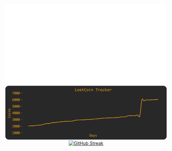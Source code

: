 <div align="center">
	<a href="https://github.com/adeshpande03/adeshpande03/blame/main/header.svg">
		<img src="header.svg" width="800"  alt="Click to see the source">
	</a>
</div>
<div align="center">
	<a href="https://github.com/adeshpande03/LeetCode-Points-Graph">
		<img src="https://github.com/adeshpande03/LeetCode-Points-Graph/blob/main/points_graph_rounded_corners.png" width="800" alt="LeetCode points graph for @impgriffin (me!)">
	</a>
</div>
<div align="center">
	<a 
	href="https://github.com/adeshpande03/github-readme-streak-stats">
	<img src="https://github-readme-streak-stats-kappa-three.vercel.app?user=adeshpande03&theme=adeshpande03&border_radius=10&card_width=800" 
		 alt="GitHub Streak" 
		 />
	</a>
</div>



